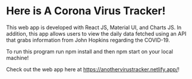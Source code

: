# Here is A Corona Virus Tracker!
This web app is developed with React JS, Material UI, and Charts JS.   In addition, this app allows users to view the daily data fetched using an API that grabs information from John Hopkins regarding the COVID-19.

To run this program run npm install and then npm start on your local machine!

Check out the web app here at https://anothervirustracker.netlify.app/!
